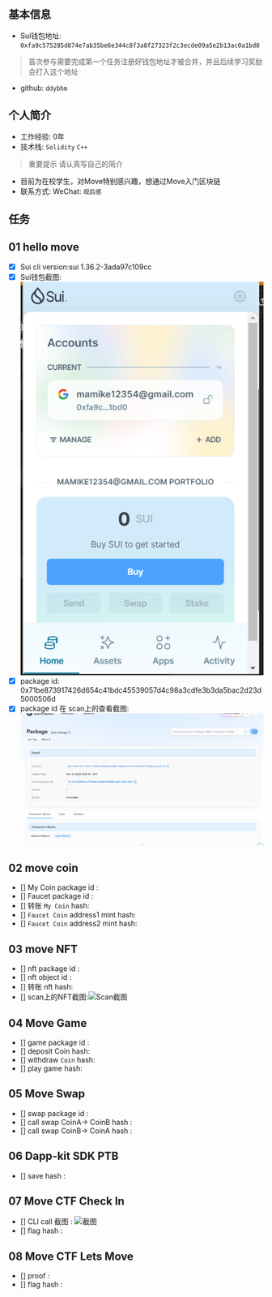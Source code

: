 ## 基本信息
- Sui钱包地址: `0xfa9c575285d874e7ab35be6e344c8f3a8f27323f2c3ecde09a5e2b13ac0a1bd0`
> 首次参与需要完成第一个任务注册好钱包地址才被合并，并且后续学习奖励会打入这个地址
- github: `ddybhm`

## 个人简介
- 工作经验: 0年
- 技术栈: `Solidity` `C++`
> 重要提示 请认真写自己的简介
- 目前为在校学生，对Move特别感兴趣，想通过Move入门区块链
- 联系方式: WeChat: `观后感` 

## 任务
[]()
##   01 hello move  
- [X] Sui cli version:sui 1.36.2-3ada97c109cc
- [X] Sui钱包截图: ![Sui钱包截图](./co-learn-2411/images/task1-1.png)
- [X] package id: 0x71be873917426d654c41bdc45539057d4c98a3cdfe3b3da5bac2d23d5000506d
- [X] package id 在 scan上的查看截图:![Scan截图](./co-learn-2411/images/task1-2.png)

##   02 move coin
- [] My Coin package id : 
- [] Faucet package id : 
- [] 转账 `My Coin` hash:
- [] `Faucet Coin` address1 mint hash:
- [] `Faucet Coin` address2 mint hash:

##   03 move NFT
- [] nft package id :
- [] nft object id : 
- [] 转账 nft  hash:
- [] scan上的NFT截图:![Scan截图](./images/你的图片地址)

##   04 Move Game
- [] game package id :
- [] deposit Coin hash:
- [] withdraw `Coin` hash:
- [] play game hash:

##   05 Move Swap
- [] swap package id :
- [] call swap CoinA-> CoinB  hash :
- [] call swap CoinB-> CoinA  hash :

##   06 Dapp-kit SDK PTB
- [] save hash :

##   07 Move CTF Check In
- [] CLI call 截图 : ![截图](./images/你的图片地址)
- [] flag hash :

##   08 Move CTF Lets Move
- [] proof : 
- [] flag hash :
